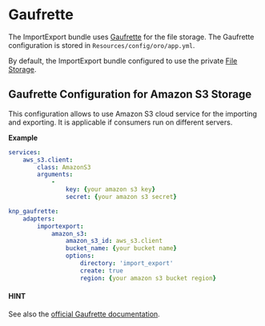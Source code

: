 <a id="dev-integrations-import-export-gaufrette"></a>

# Gaufrette

The ImportExport bundle uses <a href="https://github.com/KnpLabs/Gaufrette" target="_blank">Gaufrette</a> for the file storage.
The Gaufrette configuration is stored in `Resources/config/oro/app.yml`.

By default, the ImportExport bundle configured to use the private [File Storage](../../architecture/tech-stack/file-storage.md#backend-file-storage).

## Gaufrette Configuration for Amazon S3 Storage

This configuration allows to use Amazon S3 cloud service for the importing and exporting. It is applicable if consumers run on different servers.

**Example**

```yaml
services:
    aws_s3.client:
        class: AmazonS3
        arguments:
            -
                key: {your amazon s3 key}
                secret: {your amazon s3 secret}

knp_gaufrette:
    adapters:
        importexport:
            amazon_s3:
                amazon_s3_id: aws_s3.client
                bucket_name: {your bucket name}
                options:
                    directory: 'import_export'
                    create: true
                    region: {your amazon s3 bucket region}
```

#### HINT
See also the <a href="http://knplabs.github.io/Gaufrette/" target="_blank">official Gaufrette documentation</a>.

<!-- Frontend -->
